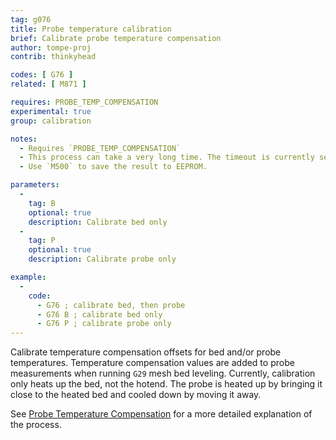 ```yaml
---
tag: g076
title: Probe temperature calibration
brief: Calibrate probe temperature compensation
author: tompe-proj
contrib: thinkyhead

codes: [ G76 ]
related: [ M871 ]

requires: PROBE_TEMP_COMPENSATION
experimental: true
group: calibration

notes:
  - Requires `PROBE_TEMP_COMPENSATION`
  - This process can take a very long time. The timeout is currently set to 15min to allow the parts to fully heat up and cool down.
  - Use `M500` to save the result to EEPROM.

parameters:
  -
    tag: B
    optional: true
    description: Calibrate bed only
  -
    tag: P
    optional: true
    description: Calibrate probe only

example:
  -
    code:
      - G76 ; calibrate bed, then probe
      - G76 B ; calibrate bed only
      - G76 P ; calibrate probe only
---
```


Calibrate temperature compensation offsets for bed and/or probe temperatures. Temperature compensation values are added to probe measurements when running `G29` mesh bed leveling. Currently, calibration only heats up the bed, not the hotend. The probe is heated up by bringing it close to the heated bed and cooled down by moving it away.

See [Probe Temperature Compensation](/docs/features/probe_temp_compensation.html) for a more detailed explanation of the process.
